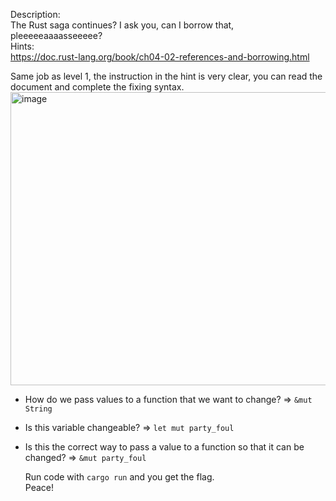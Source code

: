 Description:  
The Rust saga continues? I ask you, can I borrow that, pleeeeeaaaasseeeee?  
Hints:  
https://doc.rust-lang.org/book/ch04-02-references-and-borrowing.html  

Same job as level 1, the instruction in the hint is very clear, you can read the document and complete the fixing syntax.  
<img width="778" height="469" alt="image" src="https://github.com/user-attachments/assets/49853098-e076-430f-b61c-38e6e4434b77" />  
- How do we pass values to a function that we want to change? => `&mut String`
- Is this variable changeable? => `let mut party_foul`
- Is this the correct way to pass a value to a function so that it can be changed? => `&mut party_foul`

  Run code with `cargo run` and you get the flag.  
  Peace!
